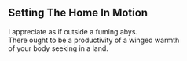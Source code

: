 Setting The Home In Motion
--------------------------
I appreciate as if outside a fuming abys.  
There ought to be a productivity of a winged warmth  
of your body seeking in a land.  
